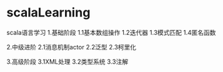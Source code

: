 # scalaLearning
scala语言学习
1.基础阶段
1.1基本数组操作
1.2迭代器
1.3模式匹配
1.4匿名函数

2.中级进阶
2.1消息机制actor
2.2泛型
2.3柯里化

3.高级阶段
3.1XML处理
3.2类型系统
3.3注解
